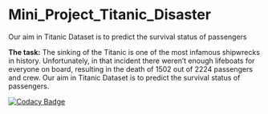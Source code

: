 # Mini_Project_Titanic_Disaster
Our aim in Titanic Dataset is to predict the survival status of passengers

**The task:**  The sinking of the Titanic is one of the most infamous shipwrecks in history. Unfortunately, in that incident there weren’t enough lifeboats for everyone on board, resulting in the death of 1502 out of 2224 passengers and crew. Our aim in Titanic Dataset is to predict the survival status of passengers.

[![Codacy Badge](https://app.codacy.com/project/badge/Grade/7203ccaf52d343b69ed1a1bb7be217ff)](https://www.codacy.com/gh/loveleen-amar/Mini_Project_Titanic_Disaster/dashboard?utm_source=github.com&amp;utm_medium=referral&amp;utm_content=loveleen-amar/Mini_Project_Titanic_Disaster&amp;utm_campaign=Badge_Grade)
